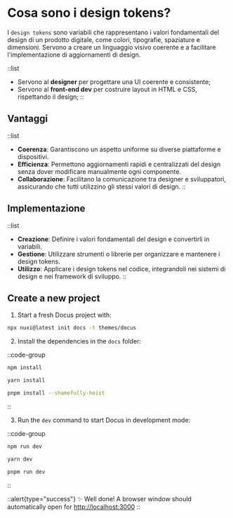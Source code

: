 # Cosa sono i design tokens?

I `design tokens` sono variabili che rappresentano i valori fondamentali del design di un prodotto digitale, come colori, tipografie, spaziature e dimensioni. Servono a creare un linguaggio visivo coerente e a facilitare l'implementazione di aggiornamenti di design.

::list
  - Servono al **designer** per progettare una UI coerente e consistente;
  - Servono al **front-end dev** per costruire layout in HTML e CSS, rispettando il design;
::

## Vantaggi
::list
  - **Coerenza**: Garantiscono un aspetto uniforme su diverse piattaforme e dispositivi.
  - **Efficienza**: Permettono aggiornamenti rapidi e centralizzati del design senza dover modificare manualmente ogni componente.
  - **Collaborazione**: Facilitano la comunicazione tra designer e sviluppatori, assicurando che tutti utilizzino gli stessi valori di design.
::


## Implementazione
::list
- **Creazione**: Definire i valori fondamentali del design e convertirli in variabili.
- **Gestione**: Utilizzare strumenti o librerie per organizzare e mantenere i design tokens.
- **Utilizzo**: Applicare i design tokens nel codice, integrandoli nei sistemi di design e nei framework di sviluppo.
::

## Create a new project

1. Start a fresh Docus project with:

```bash [npx]
npx nuxi@latest init docs -t themes/docus
```

2. Install the dependencies in the `docs` folder:

::code-group

  ```bash [npm]
  npm install
  ```

  ```bash [yarn]
  yarn install
  ```

  ```bash [pnpm]
  pnpm install --shamefully-hoist
  ```

::

3. Run the `dev` command to start Docus in development mode:

::code-group

```bash [npm]
npm run dev
```

```bash [yarn]
yarn dev
```

```bash [pnpm]
pnpm run dev
```

::

::alert{type="success"}
✨ Well done! A browser window should automatically open for <http://localhost:3000>
::
